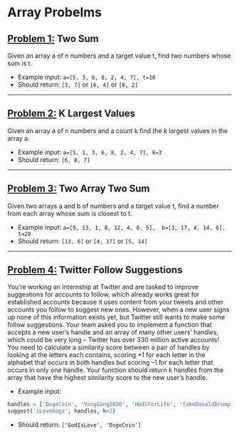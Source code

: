 # Array Probelms

## [Problem 1:](two_sum.py) **Two Sum**

Given an array a of n numbers and a target value t, find two numbers whose sum is t.
- Example input: `a=[5, 3, 6, 8, 2, 4, 7], t=10`
- Should return: `[3, 7]` or `[6, 4]` or `[8, 2]`

---

## [Problem 2:](k_largest_values.py) **K Largest Values**
Given an array a of n numbers and a count k find the k largest values in the array a.
- Example input: `a=[5, 1, 3, 6, 8, 2, 4, 7], k=3`
- Should return: `[6, 8, 7]`

---

## [Problem 3:](two_array_two_sum.py) **Two Array Two Sum**
Given two arrays a and b of numbers and a target value t, find a number from each array whose sum is closest to t.
- Example input: `a=[9, 13, 1, 8, 12, 4, 0, 5],  b=[3, 17, 4, 14, 6],  t=20`
- Should return: `[13, 6]` or `[4, 17]` or `[5, 14]`

---

## [Problem 4:](twitter.py) **Twitter Follow Suggestions**
You’re working an internship at Twitter and are tasked to improve suggestions for accounts to follow, which already works great for established accounts because it uses content from your tweets and other accounts you follow to suggest new ones. However, when a new user signs up none of this information exists yet, but Twitter still wants to make some follow suggestions. Your team asked you to implement a function that accepts a new user’s handle and an array of many other users’ handles, which could be very long – Twitter has over 330 million active accounts! You need to calculate a similarity score between a pair of handles by looking at the letters each contains, scoring +1 for each letter in the alphabet that occurs in both handles but scoring –1 for each letter that occurs in only one handle. Your function should return k handles from the array that have the highest similarity score to the new user’s handle.

- Example input: 

```python
handles = ['DogeCoin', 'YangGang2020', 'HodlForLife', 'fakeDonaldDrumpf', 'GodIsLove', 'BernieOrBust']
suggest('iLoveDogs', handles, k=2)
```

- Should return: `['GodIsLove', 'DogeCoin']`